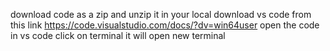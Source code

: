 download code as a zip and unzip it in your local 
download vs code from this link https://code.visualstudio.com/docs/?dv=win64user
open the code in vs code 
click on terminal it will open new terminal 
